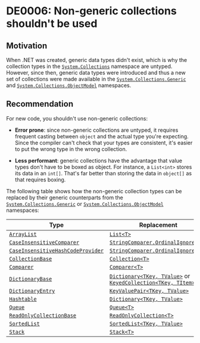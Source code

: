 <!--
T:System.Collections.ArrayList
T:System.Collections.Hashtable
T:System.Collections.Queue
T:System.Collections.Stack
T:System.Collections.SortedList
T:System.Collections.DictionaryEntry
T:System.Collections.DictionaryBase
T:System.Collections.CollectionBase
T:System.Collections.ReadOnlyCollectionBase
T:System.Collections.Comparer
T:System.Collections.CaseInsensitiveComparer
T:System.Collections.CaseInsensitiveHashCodeProvider
-->

# DE0006: Non-generic collections shouldn't be used

## Motivation

When .NET was created, generic data types didn't exist, which is why the
collection types in the [`System.Collections`][collections] namespace are untyped. However, since then,
generic data types were introduced and thus a new set of collections
were made available in the [`System.Collections.Generic`][generic] and
[`System.Collections.ObjectModel`][objectmodel] namespaces.

## Recommendation

For new code, you shouldn't use non-generic collections:

* **Error prone**: since non-generic collections are untyped, it requires frequent
  casting between `object` and the actual type you're expecting. Since the compiler
  can't check that your types are consistent, it's easier to put the wrong type in
  the wrong collection.

* **Less performant**: generic collections have the advantage that value types
  don't have to be boxed as object. For instance, a `List<int>` stores its data
  in an `int[]`. That's far better than storing the data in `object[]` as that
  requires boxing.

The following table shows how the non-generic collection types can be
replaced by their generic counterparts from the [`System.Collections.Generic`][generic] or
[`System.Collections.ObjectModel`][objectmodel] namespaces:

| Type                                                                 | Replacement                                                                                   |
|----------------------------------------------------------------------|-----------------------------------------------------------------------------------------------|
| [`ArrayList`][arraylist]                                             | [`List<T>`][list]                                                                             |
| [`CaseInsensitiveComparer`][caseinsensitivecomparer]                 | [`StringComparer.OrdinalIgnoreCase`][ordinalignorecase]                                       |
| [`CaseInsensitiveHashCodeProvider`][caseinsensitivehashcodeprovider] | [`StringComparer.OrdinalIgnoreCase`][ordinalignorecase]                                       |
| [`CollectionBase`][collectionbase]                                   | [`Collection<T>`][collection-1]                                                               |
| [`Comparer`][comparer]                                               | [`Comparer<T>`][comparer-1]                                                                   |
| [`DictionaryBase`][dictionarybase]                                   | [`Dictionary<TKey, TValue>`][dictionary] or [`KeyedCollection<TKey, TItem>`][keyedcollection] |
| [`DictionaryEntry`][dictionaryentry]                                 | [`KeyValuePair<TKey, TValue>`][keyvaluepair]                                                  |
| [`Hashtable`][hashtable]                                             | [`Dictionary<TKey, TValue>`][dictionary]                                                      |
| [`Queue`][queue]                                                     | [`Queue<T>`][queue-1]                                                                         |
| [`ReadOnlyCollectionBase`][readonlycollectionbase]                   | [`ReadOnlyCollection<T>`][readonlycollection]                                                 |
| [`SortedList`][sortedlist]                                           | [`SortedList<TKey, TValue>`][sortedlist-2]                                                    |
| [`Stack`][stack]                                                     | [`Stack<T>`][stack-1]                                                                         |

[arraylist]: https://docs.microsoft.com/dotnet/api/system.collections.arraylist
[caseinsensitivecomparer]: https://docs.microsoft.com/dotnet/api/system.collections.caseinsensitivecomparer
[caseinsensitivehashcodeprovider]: https://docs.microsoft.com/dotnet/api/system.collections.caseinsensitivehashcodeprovider
[collection-1]: https://docs.microsoft.com/dotnet/api/system.collections.objectmodel.collection-1
[collectionbase]: https://docs.microsoft.com/dotnet/api/system.collections.collectionbase
[collections]: https://docs.microsoft.com/dotnet/api/system.collections
[comparer]: https://docs.microsoft.com/dotnet/api/system.collections.comparer
[comparer-1]: https://docs.microsoft.com/dotnet/api/system.collections.generic.comparer-1
[dictionary]: https://docs.microsoft.com/dotnet/api/system.collections.generic.dictionary-2
[dictionarybase]: https://docs.microsoft.com/dotnet/api/system.collections.dictionarybase
[dictionaryentry]: https://docs.microsoft.com/dotnet/api/system.collections.dictionaryentry
[generic]: https://docs.microsoft.com/dotnet/api/system.collections.generic
[hashtable]: https://docs.microsoft.com/dotnet/api/system.collections.hashtable
[keyedcollection]: https://docs.microsoft.com/dotnet/api/system.collections.objectmodel.keyedcollection-2
[keyvaluepair]: https://docs.microsoft.com/dotnet/api/system.collections.generic.keyvaluepair-2
[list]: https://docs.microsoft.com/dotnet/api/system.collections.generic.list-1
[objectmodel]: https://docs.microsoft.com/dotnet/api/system.collections.objectmodel
[ordinalignorecase]: https://docs.microsoft.com/dotnet/api/system.stringcomparer.ordinalignorecase
[queue]: https://docs.microsoft.com/dotnet/api/system.collections.queue
[queue-1]: https://docs.microsoft.com/dotnet/api/system.collections.generic.queue-1
[readonlycollection]: https://docs.microsoft.com/dotnet/api/system.collections.objectmodel.readonlycollection-1
[readonlycollectionbase]: https://docs.microsoft.com/dotnet/api/system.collections.readonlycollectionbase
[stack]: https://docs.microsoft.com/dotnet/api/system.collections.stack
[stack-1]: https://docs.microsoft.com/dotnet/api/system.collections.generic.stack-1
[sortedlist]: https://docs.microsoft.com/dotnet/api/system.collections.sortedlist
[sortedlist-2]: https://docs.microsoft.com/dotnet/api/system.collections.generic.sortedlist-2